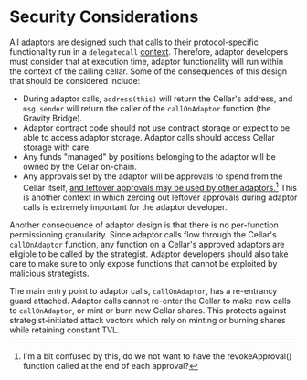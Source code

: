 # Security Considerations

All adaptors are designed such that calls to their protocol-specific functionality run in a `delegatecall` [context](https://github.com/PeggyJV/cellar-contracts/blob/main/src/base/Cellar.sol#L1343). Therefore, adaptor developers must consider that at execution time, adaptor functionality will run within the context of the calling cellar. Some of the consequences of this design that should be considered include:

* During adaptor calls, `address(this)` will return the Cellar's address, and `msg.sender` will return the caller of the `callOnAdaptor` function (the Gravity Bridge).
* Adaptor contract code should not use contract storage or expect to be able to access adaptor storage. Adaptor calls should access Cellar storage with care.
* Any funds "managed" by positions belonging to the adaptor will be owned by the Cellar on-chain.
* Any approvals set by the adaptor will be approvals to spend from the Cellar itself, [and leftover approvals may be used by other adaptors.](#user-content-fn-1)[^1] This is another context in which zeroing out leftover approvals during adaptor calls is extremely important for the adaptor developer.

Another consequence of adaptor design is that there is no per-function permissioning granularity. Since adaptor calls flow through the Cellar's `callOnAdaptor` function, any function on a Cellar's approved adaptors are eligible to be called by the strategist. Adaptor developers should also take care to make sure to only expose functions that cannot be exploited by malicious strategists.

The main entry point to adaptor calls, `callOnAdaptor`, has a re-entrancy guard attached. Adaptor calls cannot re-enter the Cellar to make new calls to `callOnAdaptor`, or mint or burn new Cellar shares. This protects against strategist-initiated attack vectors which rely on minting or burning shares while retaining constant TVL.

[^1]: I'm a bit confused by this, do we not want to have the revokeApproval() function called at the end of each approval?
